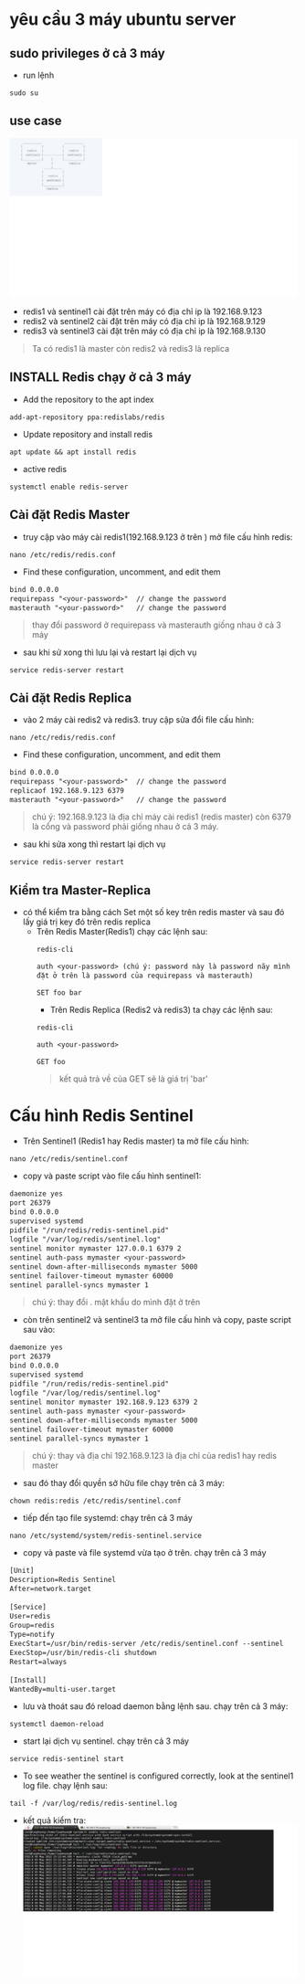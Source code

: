 # yêu cầu 3 máy ubuntu server
## sudo privileges ở cả 3 máy
- run lệnh
 ```
 sudo su 
 ```
 ## use case
 ![anh use case](1.png) 
 - redis1 và sentinel1 cài đặt trên máy có địa chỉ ip là 192.168.9.123
 - redis2 và sentinel2 cài đặt trên máy có địa chỉ ip là 192.168.9.129
 - redis3 và sentinel3 cài đặt trên máy có địa chỉ ip là 192.168.9.130

> Ta có redis1 là master còn redis2 và redis3 là replica

## INSTALL Redis chạy ở cả 3 máy
- Add the repository to the apt index
```
add-apt-repository ppa:redislabs/redis
```
- Update repository and install redis
```
apt update && apt install redis
```
- active redis
```
systemctl enable redis-server
```
## Cài đặt Redis Master
- truy cập vào máy cài redis1(192.168.9.123 ở trên ) mở file cấu hình redis:
```
nano /etc/redis/redis.conf
```
- Find these configuration, uncomment, and edit them
```
bind 0.0.0.0
requirepass "<your-password>"  // change the password
masterauth "<your-password>"   // change the password
```
> thay đổi password ở requirepass và masterauth giống nhau ở cả 3 máy
- sau khi sử xong thì lưu lại và restart lại dịch vụ
```
service redis-server restart
```

## Cài đặt Redis Replica
- vào 2 máy cài redis2 và redis3. truy cập sửa đổi file cấu hình:
```
nano /etc/redis/redis.conf
```
- Find these configuration, uncomment, and edit them
```
bind 0.0.0.0
requirepass "<your-password>"  // change the password
replicaof 192.168.9.123 6379
masterauth "<your-password>"   // change the password
```
> chú ý: 192.168.9.123 là địa chỉ máy cài redis1 (redis master) còn 6379 là cổng và password phải giống nhau ở cả 3 máy.
- sau khi sửa xong thì restart lại dịch vụ
```
service redis-server restart
```

## Kiểm tra Master-Replica
- có thể kiểm tra bằng cách Set một số key trên redis master và sau đó lấy giá trị key đó trên redis replica
  - Trên Redis Master(Redis1) chạy các lệnh sau:
    ```
    redis-cli
    ```
    ```
    auth <your-password> (chú ý: password này là password nãy mình đặt ở trên là password của requirepass và masterauth)
    ```
    ```
    SET foo bar
    ```
    - Trên Redis Replica (Redis2 và redis3) ta chạy các lệnh sau:
     ```
     redis-cli
     ```
     ```
     auth <your-password>
     ```
     ```
     GET foo
     ```
     > kết quả trả về của GET sẽ là giá trị 'bar'

# Cấu hình Redis Sentinel

- Trên Sentinel1 (Redis1 hay Redis master)  ta mở file cấu hình:
```
nano /etc/redis/sentinel.conf
```
- copy và paste script vào file cấu hình sentinel1:
```
daemonize yes
port 26379
bind 0.0.0.0
supervised systemd
pidfile "/run/redis/redis-sentinel.pid"
logfile "/var/log/redis/sentinel.log"
sentinel monitor mymaster 127.0.0.1 6379 2
sentinel auth-pass mymaster <your-password>
sentinel down-after-milliseconds mymaster 5000
sentinel failover-timeout mymaster 60000
sentinel parallel-syncs mymaster 1
```
> chú ý: thay đổi <your-password>. mật khẩu do mình đặt ở trên


- còn trên sentinel2 và sentinel3 ta mở file cấu hình và copy, paste script sau vào:
```
daemonize yes
port 26379
bind 0.0.0.0
supervised systemd
pidfile "/run/redis/redis-sentinel.pid"
logfile "/var/log/redis/sentinel.log"
sentinel monitor mymaster 192.168.9.123 6379 2
sentinel auth-pass mymaster <your-password>
sentinel down-after-milliseconds mymaster 5000
sentinel failover-timeout mymaster 60000
sentinel parallel-syncs mymaster 1
```
> chú ý: thay <your-password> và địa chỉ 192.168.9.123 là địa chỉ của redis1 hay redis master

- sau đó thay đổi quyền sở hữu file chạy trên cả 3 máy:
```
chown redis:redis /etc/redis/sentinel.conf
```

- tiếp đến tạo file systemd: chạy trên cả 3 máy
```
nano /etc/systemd/system/redis-sentinel.service
```

- copy và paste và file systemd vừa tạo ở trên. chạy trên cả 3 máy
```
[Unit]
Description=Redis Sentinel
After=network.target

[Service]
User=redis
Group=redis
Type=notify
ExecStart=/usr/bin/redis-server /etc/redis/sentinel.conf --sentinel
ExecStop=/usr/bin/redis-cli shutdown
Restart=always

[Install]
WantedBy=multi-user.target
```

- lưu và thoát sau đó reload daemon bằng lệnh sau. chạy trên cả 3 máy:
```
systemctl daemon-reload
```
- start lại dịch vụ sentinel. chạy trên cả 3 máy
```
service redis-sentinel start
```

- To see weather the sentinel is configured correctly, look at the sentinel1 log file. chạy lệnh sau:
```
tail -f /var/log/redis/redis-sentinel.log
```
- kết quả kiểm tra:
![ảnh_redis_sentinel](2.png)
